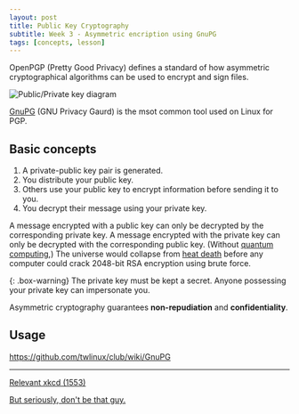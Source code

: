 ```yaml
---
layout: post
title: Public Key Cryptography 
subtitle: Week 3 - Asymmetric encription using GnuPG
tags: [concepts, lesson]
---
```


OpenPGP (Pretty Good Privacy) defines a standard of how asymmetric cryptographical algorithms can be used to encrypt and sign files.

![Public/Private key diagram](https://upload.wikimedia.org/wikipedia/commons/f/f0/Orange_blue_public_key_cryptography_en.svg)

[GnuPG](https://gnupg.org/) (GNU Privacy Gaurd) is the msot common tool used on Linux for PGP.

## Basic concepts

1. A private-public key pair is generated.
2. You distribute your public key.
3. Others use your public key to encrypt information before sending it to you.
4. You decrypt their message using your private key.

A message encrypted with a public key can only be decrypted by the corresponding private key. A message encrypted with the private key can only be decrypted with the corresponding public key. (Without [quantum computing](https://en.wikipedia.org/wiki/Quantum_computing),) The universe would collapse from [heat death](https://en.wikipedia.org/wiki/Heat_death_of_the_universe) before any computer could crack 2048-bit RSA encryption using brute force. 

{: .box-warning}
The private key must be kept a secret. Anyone possessing your private key can impersonate you.

Asymmetric cryptography guarantees **non-repudiation** and **confidentiality**.

## Usage

<https://github.com/twlinux/club/wiki/GnuPG>

*****

[Relevant xkcd (1553)](https://xkcd.com/1553/)

[But seriously, don't be that guy.](https://arstechnica.com/information-technology/2017/09/in-spectacular-fail-adobe-security-team-posts-private-pgp-key-on-blog/)
